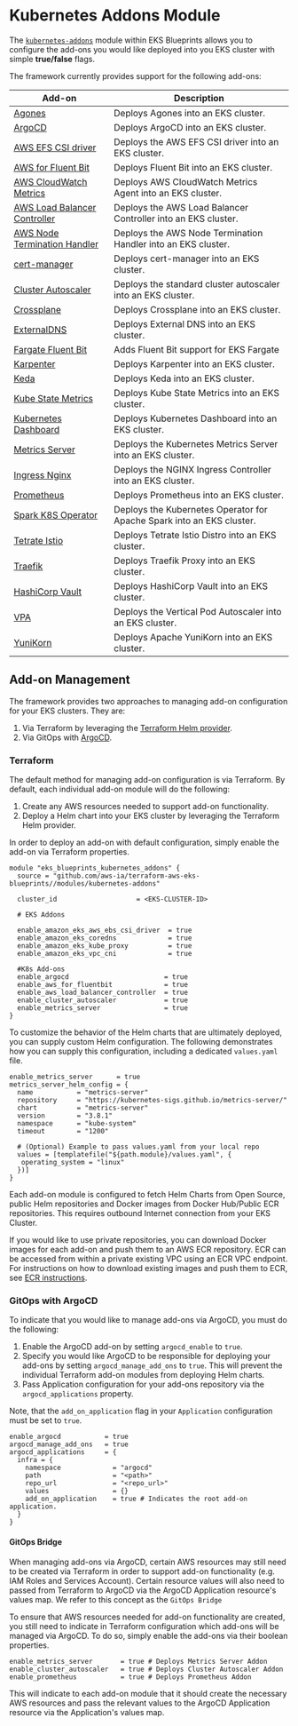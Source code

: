 # Kubernetes Addons Module

The [`kubernetes-addons`](https://aws-ia.github.io/terraform-aws-eks-blueprints/add-ons/) module within EKS Blueprints allows you to configure the add-ons you would like deployed into you EKS cluster with simple **true/false** flags.

The framework currently provides support for the following add-ons:

| Add-on    | Description   |
|-----------|-----------------
| [Agones](agones.md) | Deploys Agones into an EKS cluster. |
| [ArgoCD](argocd.md) | Deploys ArgoCD into an EKS cluster. |
| [AWS EFS CSI driver](aws-efs-csi-driver.md) | Deploys the AWS EFS CSI driver into an EKS cluster. |
| [AWS for Fluent Bit](aws-for-fluent-bit.md) | Deploys Fluent Bit into an EKS cluster. |
| [AWS CloudWatch Metrics](aws-cloudwatch-metrics.md) | Deploys AWS CloudWatch Metrics Agent into an EKS cluster. |
| [AWS Load Balancer Controller](aws-load-balancer-controller.md) | Deploys the AWS Load Balancer Controller into an EKS cluster. |
| [AWS Node Termination Handler](aws-node-termination-handler.md) | Deploys the AWS Node Termination Handler into an EKS cluster. |
| [cert-manager](cert-manager.md) | Deploys cert-manager into an EKS cluster. |
| [Cluster Autoscaler](cluster-autoscaler.md) | Deploys the standard cluster autoscaler into an EKS cluster. |
| [Crossplane](crossplane.md) | Deploys Crossplane into an EKS cluster. |
| [ExternalDNS](external-dns.md) | Deploys External DNS into an EKS cluster. |
| [Fargate Fluent Bit](fargate-fluent-bit.md) | Adds Fluent Bit support for EKS Fargate |
| [Karpenter](karpenter.md) | Deploys Karpenter into an EKS cluster. |
| [Keda](keda.md) | Deploys Keda into an EKS cluster. |
| [Kube State Metrics](kube-state-metrics.md) | Deploys Kube State Metrics into an EKS cluster. |
| [Kubernetes Dashboard](kubernetes-dashboard.md) | Deploys Kubernetes Dashboard into an EKS cluster. |
| [Metrics Server](metrics-server.md) | Deploys the Kubernetes Metrics Server into an EKS cluster. |
| [Ingress Nginx](nginx.md) | Deploys the NGINX Ingress Controller into an EKS cluster. |
| [Prometheus](prometheus.md) | Deploys Prometheus into an EKS cluster. |
| [Spark K8S Operator](spark-on-k8s-operator.md) | Deploys the Kubernetes Operator for Apache Spark into an EKS cluster. |
| [Tetrate Istio](tetrate-istio.md) | Deploys Tetrate Istio Distro into an EKS cluster. |
| [Traefik](traefik.md) | Deploys Traefik Proxy into an EKS cluster.
| [HashiCorp Vault](vault.md) | Deploys HashiCorp Vault into an EKS cluster.
| [VPA](vpa.md) | Deploys the Vertical Pod Autoscaler into an EKS cluster. |
| [YuniKorn](yunikorn.md) | Deploys Apache YuniKorn into an EKS cluster. |

## Add-on Management

The framework provides two approaches to managing add-on configuration for your EKS clusters. They are:

1. Via Terraform by leveraging the [Terraform Helm provider](https://registry.terraform.io/providers/hashicorp/helm/latest/docs).
2. Via GitOps with [ArgoCD](https://argo-cd.readthedocs.io/en/stable/).

### Terraform

The default method for managing add-on configuration is via Terraform. By default, each individual add-on module will do the following:

1. Create any AWS resources needed to support add-on functionality.
2. Deploy a Helm chart into your EKS cluster by leveraging the Terraform Helm provider.

In order to deploy an add-on with default configuration, simply enable the add-on via Terraform properties.

```hcl
module "eks_blueprints_kubernetes_addons" {
  source = "github.com/aws-ia/terraform-aws-eks-blueprints//modules/kubernetes-addons"

  cluster_id                    = <EKS-CLUSTER-ID>

  # EKS Addons

  enable_amazon_eks_aws_ebs_csi_driver  = true
  enable_amazon_eks_coredns             = true
  enable_amazon_eks_kube_proxy          = true
  enable_amazon_eks_vpc_cni             = true

  #K8s Add-ons
  enable_argocd                        = true
  enable_aws_for_fluentbit             = true
  enable_aws_load_balancer_controller  = true
  enable_cluster_autoscaler            = true
  enable_metrics_server                = true
}
```

To customize the behavior of the Helm charts that are ultimately deployed, you can supply custom Helm configuration. The following demonstrates how you can supply this configuration, including a dedicated `values.yaml` file.

```hcl
enable_metrics_server      = true
metrics_server_helm_config = {
  name           = "metrics-server"
  repository     = "https://kubernetes-sigs.github.io/metrics-server/"
  chart          = "metrics-server"
  version        = "3.8.1"
  namespace      = "kube-system"
  timeout        = "1200"

  # (Optional) Example to pass values.yaml from your local repo
  values = [templatefile("${path.module}/values.yaml", {
   operating_system = "linux"
  })]
}
```

Each add-on module is configured to fetch Helm Charts from Open Source, public Helm repositories and Docker images from Docker Hub/Public ECR repositories. This requires outbound Internet connection from your EKS Cluster.

If you would like to use private repositories, you can download Docker images for each add-on and push them to an AWS ECR repository. ECR can be accessed from within a private existing VPC using an ECR VPC endpoint. For instructions on how to download existing images and push them to ECR, see [ECR instructions](../advanced/ecr-instructions.md).

### GitOps with ArgoCD

To indicate that you would like to manage add-ons via ArgoCD, you must do the following:

1. Enable the ArgoCD add-on by setting `argocd_enable` to `true`.
2. Specify you would like ArgoCD to be responsible for deploying your add-ons by setting `argocd_manage_add_ons` to `true`. This will prevent the individual Terraform add-on modules from deploying Helm charts.
3. Pass Application configuration for your add-ons repository via the `argocd_applications` property.

Note, that the `add_on_application` flag in your `Application` configuration must be set to `true`.

```
enable_argocd           = true
argocd_manage_add_ons   = true
argocd_applications     = {
  infra = {
    namespace             = "argocd"
    path                  = "<path>"
    repo_url              = "<repo_url>"
    values                = {}
    add_on_application    = true # Indicates the root add-on application.
  }
}
```

#### GitOps Bridge

When managing add-ons via ArgoCD, certain AWS resources may still need to be created via Terraform in order to support add-on functionality (e.g. IAM Roles and Services Account). Certain resource values will also need to passed from Terraform to ArgoCD via the ArgoCD Application resource's values map. We refer to this concept as the `GitOps Bridge`

To ensure that AWS resources needed for add-on functionality are created, you still need to indicate in Terraform configuration which add-ons will be managed via ArgoCD. To do so, simply enable the add-ons via their boolean properties.

```
enable_metrics_server       = true # Deploys Metrics Server Addon
enable_cluster_autoscaler   = true # Deploys Cluster Autoscaler Addon
enable_prometheus           = true # Deploys Prometheus Addon
```

This will indicate to each add-on module that it should create the necessary AWS resources and pass the relevant values to the ArgoCD Application resource via the Application's values map.
